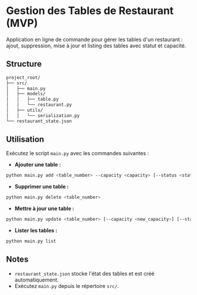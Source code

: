 # Gestion des Tables de Restaurant (MVP)

Application en ligne de commande pour gérer les tables d'un restaurant : ajout, suppression, mise à jour et listing des tables avec statut et capacité.

## Structure

```bash
project_root/
├── src/
│   ├── main.py
│   ├── models/
│   │   ├── table.py
│   │   └── restaurant.py
│   ├── utils/
│   │   └── serialization.py  
└── restaurant_state.json
```

## Utilisation

Exécutez le script `main.py` avec les commandes suivantes :

- **Ajouter une table :**

```bash
python main.py add <table_number> --capacity <capacity> [--status <status>]
```


- **Supprimer une table :**

```bash
python main.py delete <table_number>
```

- **Mettre à jour une table :**

```bash
python main.py update <table_number> [--capacity <new_capacity>] [--status <new_status>]
```

- **Lister les tables :**

```bash
python main.py list
```

## Notes

- `restaurant_state.json` stocke l'état des tables et est créé automatiquement.
- Exécutez `main.py` depuis le répertoire `src/`.

